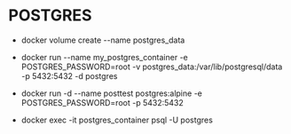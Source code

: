 # POSTGRES

- docker volume create --name postgres_data
- docker run --name my_postgres_container -e POSTGRES_PASSWORD=root -v postgres_data:/var/lib/postgresql/data -p 5432:5432 -d postgres

- docker run -d --name posttest postgres:alpine -e POSTGRES_PASSWORD=root -p 5432:5432
- docker exec -it postgres_container psql -U postgres
